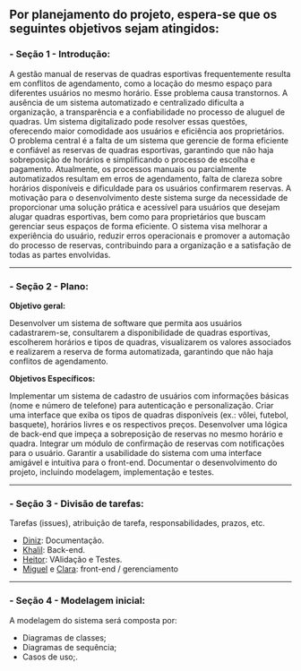 ## Por planejamento do projeto, espera-se que os seguintes objetivos sejam atingidos:

### - Seção 1 - Introdução:
A gestão manual de reservas de quadras esportivas frequentemente resulta em conflitos de agendamento, como a locação do mesmo espaço para diferentes usuários no mesmo horário. Esse problema causa transtornos. A ausência de um sistema automatizado e centralizado dificulta a organização, a transparência e a confiabilidade no processo de aluguel de quadras. Um sistema digitalizado pode resolver essas questões, oferecendo maior comodidade aos usuários e eficiência aos proprietários.
O problema central é a falta de um sistema que gerencie de forma eficiente e confiável as reservas de quadras esportivas, garantindo que não haja sobreposição de horários e simplificando o processo de escolha e pagamento. Atualmente, os processos manuais ou parcialmente automatizados resultam em erros de agendamento, falta de clareza sobre horários disponíveis e dificuldade para os usuários confirmarem reservas.
A motivação para o desenvolvimento deste sistema surge da necessidade de proporcionar uma solução prática e acessível para usuários que desejam alugar quadras esportivas, bem como para proprietários que buscam gerenciar seus espaços de forma eficiente. O sistema visa melhorar a experiência do usuário, reduzir erros operacionais e promover a automação do processo de reservas, contribuindo para a organização e a satisfação de todas as partes envolvidas.

---

### - Seção 2 - Plano:

**Objetivo geral:**  

Desenvolver um sistema de software que permita aos usuários cadastrarem-se, consultarem a disponibilidade de quadras esportivas, escolherem horários e tipos de quadras, visualizarem os valores associados e realizarem a reserva de forma automatizada, garantindo que não haja conflitos de agendamento.

**Objetivos Específicos:** 

Implementar um sistema de cadastro de usuários com informações básicas (nome e número de telefone) para autenticação e personalização.
Criar uma interface que exiba os tipos de quadras disponíveis (ex.: vôlei, futebol, basquete), horários livres e os respectivos preços.
Desenvolver uma lógica de back-end que impeça a sobreposição de reservas no mesmo horário e quadra.
Integrar um módulo de confirmação de reservas com notificações para o usuário.
Garantir a usabilidade do sistema com uma interface amigável e intuitiva para o front-end.
Documentar o desenvolvimento do projeto, incluindo modelagem, implementação e testes.

---

### - Seção 3 - Divisão de tarefas:
Tarefas (issues), atribuição de tarefa, responsabilidades, prazos, etc.

- [Diniz](https://github.com/dinizanjos): Documentação.  
- [Khalil](https://github.com/Khalielly): Back-end.  
- [Heitor](https://github.com/Heitortxl): VAlidação e Testes.  
- [Miguel](https://github.com/miguelccs10) e [Clara](https://github.com/claraleones): front-end / gerenciamento

---

### - Seção 4 - Modelagem inicial:
A modelagem do sistema será composta por:
- Diagramas de classes;
- Diagramas de sequência;
- Casos de uso;.

